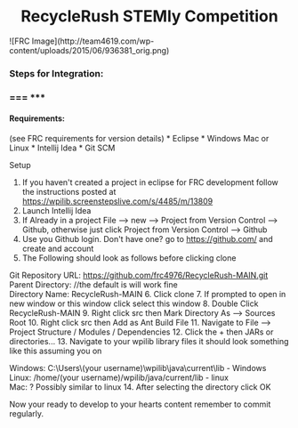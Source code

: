 <div align="center"><h1>RecycleRush STEMly Competition</h1></div>
![FRC Image](http://team4619.com/wp-content/uploads/2015/06/936381_orig.png)
<h3>Steps for Integration:<h3>
===
***
<h4>Requirements:</h4>
(see FRC requirements for version details)
* Eclipse
* Windows Mac or Linux 
* Intellij Idea
* Git SCM

Setup

1.  If you haven't created a project in eclipse for FRC development follow the instructions posted at https://wpilib.screenstepslive.com/s/4485/m/13809
2. Launch Intellij Idea
3. If Already in a project File --> new --> Project from Version Control --> Github, otherwise just click  Project from Version Control --> Github
4. Use you Github login. Don't have one? go to https://github.com/ and create and account
5. The Following should look as follows before clicking clone

 Git Repository URL: https://github.com/frc4976/RecycleRush-MAIN.git<br>
 Parent Directory: //the default is will work fine<br>
 Directory Name: RecycleRush-MAIN
6. Click clone
7. If prompted to open in new window or this window click select this window
8. Double Click RecycleRush-MAIN
9. Right click src then Mark Directory As --> Sources Root
10. Right click src then Add as Ant Build File
11. Navigate to File --> Project Structure / Modules / Dependencies
12. Click the + then JARs or directories...
13. Navigate to your wpilib library files it should look something like this assuming you on 

 Windows: C:\Users\\(your username)\wpilib\java\current\lib - Windows <br>
 Linux: /home/(your username)/wpilib/java/current/lib - linux <br>
 Mac: ? Possibly similar to linux
14. After selecting the directory click OK

Now your ready to develop to your hearts content remember to commit regularly. 
